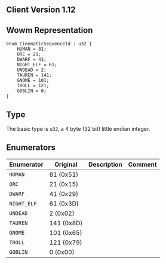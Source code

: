 ## Client Version 1.12

## Wowm Representation
```rust,ignore
enum CinematicSequenceId : u32 {
    HUMAN = 81;    
    ORC = 21;    
    DWARF = 41;    
    NIGHT_ELF = 61;    
    UNDEAD = 2;    
    TAUREN = 141;    
    GNOME = 101;    
    TROLL = 121;    
    GOBLIN = 0;    
}

```
## Type
The basic type is `u32`, a 4 byte (32 bit) little endian integer.
## Enumerators
| Enumerator | Original  | Description | Comment |
| --------- | -------- | ----------- | ------- |
| `HUMAN` | 81 (0x51) |  |  |
| `ORC` | 21 (0x15) |  |  |
| `DWARF` | 41 (0x29) |  |  |
| `NIGHT_ELF` | 61 (0x3D) |  |  |
| `UNDEAD` | 2 (0x02) |  |  |
| `TAUREN` | 141 (0x8D) |  |  |
| `GNOME` | 101 (0x65) |  |  |
| `TROLL` | 121 (0x79) |  |  |
| `GOBLIN` | 0 (0x00) |  |  |
